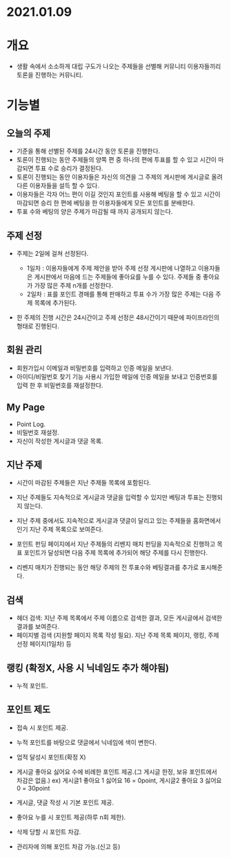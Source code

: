 # 2021.01.09

# 개요

- 생활 속에서 소소하게 대립 구도가 나오는 주제들을 선별해 커뮤니티 이용자들끼리 토론을 진행하는 커뮤니티.



# 기능별

## 오늘의 주제

* 기준을 통해 선별된 주제를 24시간 동안 토론을 진행한다.
* 토론이 진행되는 동안 주제들의 양쪽 편 중 하나의 편에 투표를 할 수 있고 시간이 마감되면 투표 수로 승리가 결정된다.
* 토론이 진행되는 동안 이용자들은 자신의 의견을 그 주제의 게시판에 게시글로 올려 다른 이용자들을 설득 할 수 있다.
* 이용자들은 각자 어느 편이 이길 것인지 포인트를 사용해 베팅을 할 수 있고 시간이 마감되면 승리 한 편에 베팅을 한 이용자들에게 모든 포인트를 분배한다.
* 투표 수와 베팅의 양은 주제가 마감될 때 까지 공개되지 않는다. 



## 주제 선정

* 주제는 2일에 걸쳐 선정된다.
  * 1일차 : 이용자들에게 주제 제안을 받아 주제 선정 게시판에 나열하고 이용자들은 게시판에서 마음에 드는 주제들에 좋아요를 누를 수 있다. 주제들 중 좋아요가 가장 많은 주제 n개를 선정한다. 
  * 2일차 : 표를 포인트 경매를 통해 판매하고 투표 수가 가장 많은 주제는 다음 주제 목록에 추가된다.

* 한 주제의 진행 시간은 24시간이고 주제 선정은 48시간이기 때문에 파이프라인의 형태로 진행된다.



## 회원 관리

* 회원가입시 이메일과 비밀번호를 입력하고 인증 메일을 보낸다.
* 아이디/비밀번호 찾기 기능 사용시 가입한 메일에 인증 메일을 보내고 인증번호를 입력 한 후 비밀번호를 재설정한다.



## My Page

* Point Log.
* 비밀번호 재설정.
* 자신이 작성한 게시글과 댓글 목록.



## 지난 주제

* 시간이 마감된 주제들은 지난 주제들 목록에 포함된다.
* 지난 주제들도 지속적으로 게시글과 댓글을 입력할 수 있지만 베팅과 투표는 진행되지 않는다.
* 지난 주제 중에서도 지속적으로 게시글과 댓글이 달리고 있는 주제들을 홈화면에서 인기 지난 주제 목록으로 보여준다.
* 포인트 펀딩 페이지에서 지난 주제들의 리벤지 매치 펀딩을 지속적으로 진행하고 목표 포인트가 달성되면 다음 주제 목록에 추가되어 해당 주제를 다시 진행한다.

* 리벤지 매치가 진행되는 동안 해당 주제의 전 투표수와 베팅결과를 추가로 표시해준다.



## 검색

* 헤더 검색: 지난 주제 목록에서 주제 이름으로 검색한 결과, 모든 게시글에서 검색한 결과를 보여준다.
* 페이지별 검색 (지원할 페이지 목록 작성 필요). 지난 주제 목록 페이지, 랭킹, 주제 선정 페이지(1일차) 등



## 랭킹 (확정X, 사용 시 닉네임도 추가 해야됨)

* 누적 포인트.



## 포인트 제도

* 접속 시 포인트 제공.

* 누적 포인트를 바탕으로 댓글에서 닉네임에 색이 변한다.
* 업적 달성시 포인트(확정 X)
* 게시글 좋아요 싫어요 수에 비례한 포인트 제공.(그 게시글 한정, 보유 포인트에서 차감은 없음.)  ex) 게시글1 좋아요 1 싫어요 16 = 0point, 게시글2 좋아요 3 싫어요 0 = 30point
* 게시글, 댓글 작성 시 기본 포인트 제공.
* 좋아요 누를 시 포인트 제공(하루 n회 제한).
* 삭제 당할 시 포인트 차감.
* 관리자에 의해 포인트 차감 가능.(신고 등)


